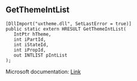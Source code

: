 ## GetThemeIntList

```
[DllImport("uxtheme.dll", SetLastError = true)]
public static extern HRESULT GetThemeIntList(
   IntPtr hTheme,
   int iPartId,
   int iStateId,
   int iPropId,
   out INTLIST pIntList
);
```

Microsoft documentation: [Link](https://docs.microsoft.com/en-us/windows/win32/api/uxtheme/nf-uxtheme-getthemeintlist)
